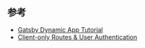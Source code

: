 ## 参考

- [Gatsby Dynamic App Tutorial](https://www.youtube.com/watch?v=RVNC61rkFxw)
- [Client-only Routes & User Authentication](https://www.gatsbyjs.org/docs/client-only-routes-and-user-authentication/)
